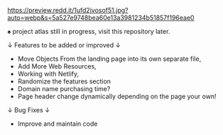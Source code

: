 https://preview.redd.it/1ufd2jvosof51.jpg?auto=webp&s=5a527e9748bea60e13a3981234b51857f196eae0

♠ project atlas still in progress, visit this repository later.

↓ Features to be added or improved ↓

- Move Objects From the landing page into its own separate file,
- Add More Web Resources,
- Working with Netlify,
- Randomize the features section
- Domain name purchasing time?
- Page header change dynamically depending on the page your own!

↓ Bug Fixes ↓

- Improve and maintain code
